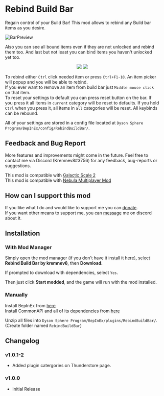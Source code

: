# Rebind Build Bar

Regain control of your Build Bar! This mod allows to rebind any Build bar items as you desire.

![BarPreview](https://raw.githubusercontent.com/kremnev8/DSP-Mods/master/Mods/RebindBuildBar/rebind-showcase.gif)

Also you can see all bound items even if they are not unlocked and rebind them too. And last but not least you can bind items you haven't unlocked yet too.

<p align="center">
<img src="https://raw.githubusercontent.com/kremnev8/DSP-Mods/master/Mods/RebindBuildBar/locked-preview.png?raw=true"/>
<img src="https://raw.githubusercontent.com/kremnev8/DSP-Mods/master/Mods/RebindBuildBar/locked-rebind.png?raw=true"/>
</p>

To rebind either `Ctrl` click needed item or press `Ctrl+F1-10`. An item picker will popup and you will be able to rebind. <br/>
If you ever want to remove an item from build bar just `Middle mouse click` on that item.<br/>
To reset your settings to default you can press reset button on the bar. If you press it all items in `current` category will be reset to defaults. If you hold `Ctrl` when you press it, all items in `all` categories will be reset. All keybinds can be rebound. <br/>

All of your settings are stored in a config file located at `Dyson Sphere Program/BepInEx/config/RebindBuildBar/`.

## Feedback and Bug Report
More features and improvements might come in the future. Feel free to contact me via Discord (Kremnev8#3756) for any feedback, bug-reports or suggestions.

This mod is compatible with [Galactic Scale 2](https://dsp.thunderstore.io/package/Galactic_Scale/GalacticScale/)<br/>
This mod is compatible with [Nebula Multiplayer Mod](https://dsp.thunderstore.io/package/nebula/NebulaMultiplayerMod/)<br/>

## How can I support this mod
If you like what I do and would like to support me you can [donate](https://paypal.me/kremnev8). <br/>
If you want other means to support me, you can [message](#feedback-and-bug-report) me on discord about it.

## Installation
### With Mod Manager

Simply open the mod manager (if you don't have it install it [here](https://dsp.thunderstore.io/package/ebkr/r2modman/)), select **Rebind Build Bar by kremnev8**, then **Download**.

If prompted to download with dependencies, select `Yes`.

Then just click **Start modded**, and the game will run with the mod installed.

### Manually
Install BepInEx from [here](https://dsp.thunderstore.io/package/xiaoye97/BepInEx/)<br/>
Install CommonAPI and all of its dependencies from [here](https://dsp.thunderstore.io/package/CommonAPI/CommonAPI/)<br/>

Unzip all files into `Dyson Sphere Program/BepInEx/plugins/RebindBuildBar/`. (Create folder named `RebindBuildBar`)<br/>

## Changelog
### v1.0.1-2
- Added plugin catergories on Thunderstore page.
### v1.0.0
- Initial Release
